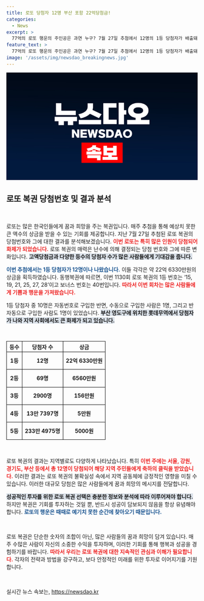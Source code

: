 ```yaml
---
title: 로또 당첨자 12명 부산 포함 22억당첨금!
categories:
  - News
excerpt: >
  77억의 로또 행운의 주인공은 과연 누구? 7월 27일 추첨에서 12명의 1등 당첨자가 배출돼, 각각 22억 대박을 손에 쥐었다. 과연 당신의 번호는?
feature_text: >
  77억의 로또 행운의 주인공은 과연 누구? 7월 27일 추첨에서 12명의 1등 당첨자가 배출돼, 각각 22억 대박을 손에 쥐었다. 과연 당신의 번호는?
image: '/assets/img/newsdao_breakingnews.jpg'
---
```


<p><img src="/assets/img/newsdao_breakingnews.jpg" alt="implanttips 속보" /></p>

<h2 data-ke-size="size26">로또 복권 당첨번호 및 결과 분석</h2>

<p data-ke-size="size16">&nbsp;</p>

<p>로또는 많은 한국인들에게 꿈과 희망을 주는 복권입니다. 매주 추첨을 통해 예상치 못한 큰 액수의 상금을 받을 수 있는 기회를 제공합니다. 지난 7월 27일 추첨된 로또 복권의 당첨번호와 그에 대한 결과를 분석해보겠습니다. <b><span style="color: #ee2323;">이번 로또는 특히 많은 인원이 당첨되어 화제가 되었습니다.</span></b> 로또 복권의 매력은 난수에 의해 결정되는 당첨 번호와 그에 따른 변화입니다. <b><span style="background-color: #21538527;">고액당첨금과 다양한 등수의 당첨자 수가 많은 사람들에게 기대감을 줍니다.</span></b></p>

<p><b><span style="color: #1a5490;">이번 추첨에서는 1등 당첨자가 12명이나 나왔습니다.</span></b> 이들 각각은 약 22억 6330만원의 상금을 획득하였습니다. <b></b> 동행복권에 따르면, 이번 1130회 로또 복권의 1등 번호는 ‘15, 19, 21, 25, 27, 28’이고 보너스 번호는 40번입니다. <b><span style="color: #ee2323;">따라서 이번 회차는 많은 사람들에게 기쁨과 행운을 가져왔습니다.</span></b></p>

<p>1등 당첨자 중 10명은 자동번호로 구입한 반면, 수동으로 구입한 사람은 1명, 그리고 반자동으로 구입한 사람도 1명이 있었습니다. <b><span style="background-color: #21538527;">부산 영도구에 위치한 롯데무역에서 당첨자가 나와 지역 사회에서도 큰 화제가 되고 있습니다.</span></b> </p>

<p><br></p>

<table style="width: 100%; border-collapse: collapse;">
    <thead>
        <tr>
            <th style="border: 1px solid black; text-align: center;">등수</th>
            <th style="border: 1px solid black; text-align: center;">당첨자 수</th>
            <th style="border: 1px solid black; text-align: center;">상금</th>
        </tr>
    </thead>
    <tbody>
        <tr>
            <td style="border: 1px solid black; text-align: center; height: 40px;"><b>1등</b></td>
            <td style="border: 1px solid black; text-align: center; height: 40px;"><b>12명</b></td>
            <td style="border: 1px solid black; text-align: center; height: 40px;"><b>22억 6330만원</b></td>
        </tr>
        <tr>
            <td style="border: 1px solid black; text-align: center; height: 40px;"><b>2등</b></td>
            <td style="border: 1px solid black; text-align: center; height: 40px;"><b>69명</b></td>
            <td style="border: 1px solid black; text-align: center; height: 40px;"><b>6560만원</b></td>
        </tr>
        <tr>
            <td style="border: 1px solid black; text-align: center; height: 40px;"><b>3등</b></td>
            <td style="border: 1px solid black; text-align: center; height: 40px;"><b>2900명</b></td>
            <td style="border: 1px solid black; text-align: center; height: 40px;"><b>156만원</b></td>
        </tr>
        <tr>
            <td style="border: 1px solid black; text-align: center; height: 40px;"><b>4등</b></td>
            <td style="border: 1px solid black; text-align: center; height: 40px;"><b>13만 7397명</b></td>
            <td style="border: 1px solid black; text-align: center; height: 40px;"><b>5만원</b></td>
        </tr>
        <tr>
            <td style="border: 1px solid black; text-align: center; height: 40px;"><b>5등</b></td>
            <td style="border: 1px solid black; text-align: center; height: 40px;"><b>233만 4975명</b></td>
            <td style="border: 1px solid black; text-align: center; height: 40px;"><b>5000원</b></td>
        </tr>
    </tbody>
</table>

<p><br></p>

<p>로또 복권의 결과는 지역별로도 다양하게 나타났습니다. 특히 <b><span style="color: #ee2323;">이번 주에는 서울, 강원, 경기도, 부산 등에서 총 12명이 당첨되어 해당 지역 주민들에게 축하의 클릭을 받았습니다.</span></b> 이러한 결과는 로또 복권의 불확실성 속에서 지역 공동체에 긍정적인 영향을 미칠 수 있습니다. 이러한 대규모 당첨은 많은 사람들에게 꿈과 희망의 메시지를 전달합니다. </p>

<p><b><span style="background-color: #21538527;">성공적인 투자를 위한 로또 복권 선택은 충분한 정보와 분석에 따라 이루어져야 합니다.</span></b> 하지만 복권은 기회를 투자하는 것일 뿐, 반드시 성공이 담보되지 않음을 항상 유념해야 합니다. <b><span style="color: #1a5490;">로또의 행운은 때때로 예기치 못한 순간에 찾아오기 때문입니다.</span></b> </p>

<p data-ke-size="size16">&nbsp;</p>

<p>로또 복권은 단순한 숫자의 조합이 아닌, 많은 사람들의 꿈과 희망이 담겨 있습니다. 매주 수많은 사람이 자신의 소중한 수익을 투자하며, 이러한 기회를 통해 행복과 성공을 경험하기를 바랍니다. <b><span style="color: #ee2323;">따라서 우리는 로또 복권에 대한 지속적인 관심과 이해가 필요합니다.</span></b> 각자의 전략과 방법을 강구하고, 보다 안정적인 미래를 위한 투자로 이어지기를 기원합니다. </p>

<p data-ke-size="size16">&nbsp;</p>
실시간 뉴스 속보는, <a href="https://newsdao.kr" rel="dofollow">https://newsdao.kr</a>



